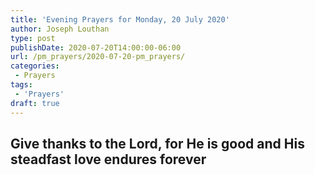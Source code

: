 ```yaml
---
title: 'Evening Prayers for Monday, 20 July 2020'
author: Joseph Louthan
type: post
publishDate: 2020-07-20T14:00:00-06:00
url: /pm_prayers/2020-07-20-pm_prayers/
categories:
 - Prayers
tags:
 - 'Prayers'
draft: true
---
```

## Give thanks to the Lord, for He is good and His steadfast love endures forever

<pre>

</pre>

